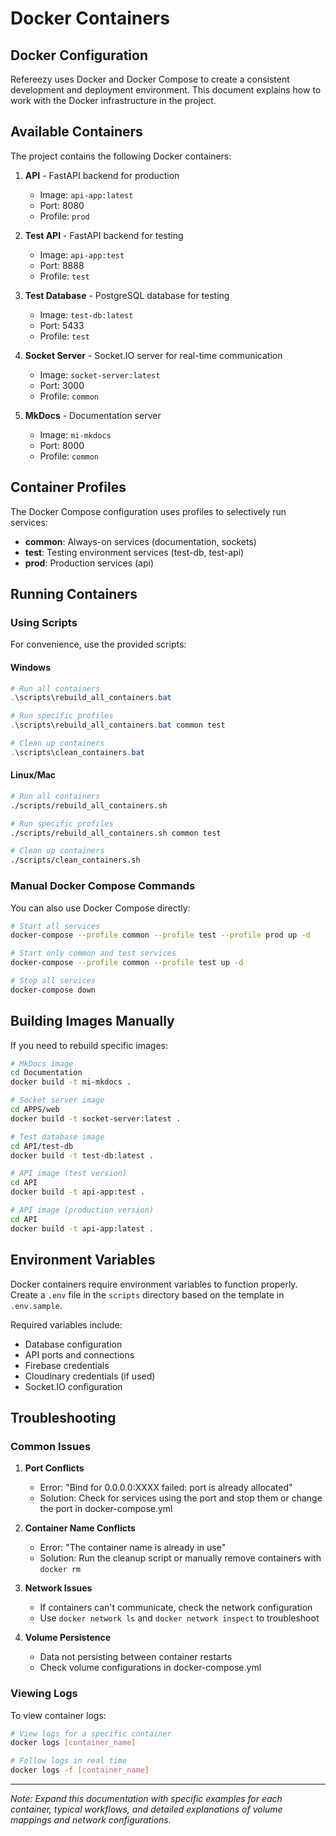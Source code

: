 # Docker Containers

## Docker Configuration

Refereezy uses Docker and Docker Compose to create a consistent development and deployment environment. This document explains how to work with the Docker infrastructure in the project.

## Available Containers

The project contains the following Docker containers:

1. **API** - FastAPI backend for production
   - Image: `api-app:latest`
   - Port: 8080
   - Profile: `prod`

2. **Test API** - FastAPI backend for testing
   - Image: `api-app:test`
   - Port: 8888
   - Profile: `test`

3. **Test Database** - PostgreSQL database for testing
   - Image: `test-db:latest`
   - Port: 5433
   - Profile: `test`

4. **Socket Server** - Socket.IO server for real-time communication
   - Image: `socket-server:latest`
   - Port: 3000
   - Profile: `common`

5. **MkDocs** - Documentation server
   - Image: `mi-mkdocs`
   - Port: 8000
   - Profile: `common`

## Container Profiles

The Docker Compose configuration uses profiles to selectively run services:

- **common**: Always-on services (documentation, sockets)
- **test**: Testing environment services (test-db, test-api)
- **prod**: Production services (api)

## Running Containers

### Using Scripts

For convenience, use the provided scripts:

#### Windows
```powershell
# Run all containers
.\scripts\rebuild_all_containers.bat

# Run specific profiles
.\scripts\rebuild_all_containers.bat common test

# Clean up containers
.\scripts\clean_containers.bat
```

#### Linux/Mac
```bash
# Run all containers
./scripts/rebuild_all_containers.sh

# Run specific profiles
./scripts/rebuild_all_containers.sh common test

# Clean up containers
./scripts/clean_containers.sh
```

### Manual Docker Compose Commands

You can also use Docker Compose directly:

```bash
# Start all services
docker-compose --profile common --profile test --profile prod up -d

# Start only common and test services
docker-compose --profile common --profile test up -d

# Stop all services
docker-compose down
```

## Building Images Manually

If you need to rebuild specific images:

```bash
# MkDocs image
cd Documentation
docker build -t mi-mkdocs .

# Socket server image
cd APPS/web
docker build -t socket-server:latest .

# Test database image
cd API/test-db
docker build -t test-db:latest .

# API image (test version)
cd API
docker build -t api-app:test .

# API image (production version)
cd API
docker build -t api-app:latest .
```

## Environment Variables

Docker containers require environment variables to function properly. Create a `.env` file in the `scripts` directory based on the template in `.env.sample`.

Required variables include:

- Database configuration
- API ports and connections
- Firebase credentials
- Cloudinary credentials (if used)
- Socket.IO configuration

## Troubleshooting

### Common Issues

1. **Port Conflicts**
   - Error: "Bind for 0.0.0.0:XXXX failed: port is already allocated"
   - Solution: Check for services using the port and stop them or change the port in docker-compose.yml

2. **Container Name Conflicts**
   - Error: "The container name is already in use"
   - Solution: Run the cleanup script or manually remove containers with `docker rm`

3. **Network Issues**
   - If containers can't communicate, check the network configuration
   - Use `docker network ls` and `docker network inspect` to troubleshoot

4. **Volume Persistence**
   - Data not persisting between container restarts
   - Check volume configurations in docker-compose.yml

### Viewing Logs

To view container logs:

```bash
# View logs for a specific container
docker logs [container_name]

# Follow logs in real time
docker logs -f [container_name]
```

---

*Note: Expand this documentation with specific examples for each container, typical workflows, and detailed explanations of volume mappings and network configurations.*

